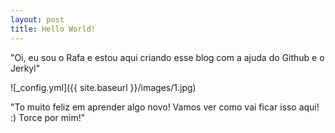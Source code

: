 ```yaml
---
layout: post
title: Hello World!
---
```


"Oi, eu sou o Rafa e estou aqui criando esse blog com a ajuda do Github e o Jerkyl"

![_config.yml]({{ site.baseurl }}/images/1.jpg)

"To muito feliz em aprender algo novo! Vamos ver como vai ficar isso aqui! :) Torce por mim!"
